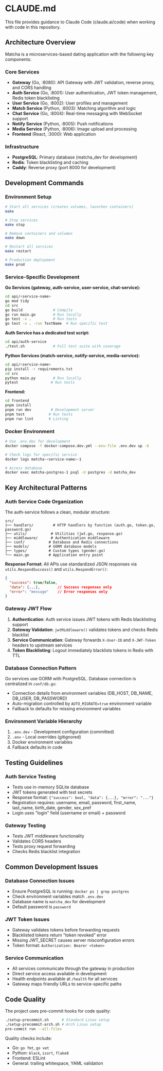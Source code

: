 # CLAUDE.md

This file provides guidance to Claude Code (claude.ai/code) when working with code in this repository.

## Architecture Overview

Matcha is a microservices-based dating application with the following key components:

### Core Services
- **Gateway** (Go, :8080): API Gateway with JWT validation, reverse proxy, and CORS handling
- **Auth Service** (Go, :8001): User authentication, JWT token management, Redis token blacklisting
- **User Service** (Go, :8002): User profiles and management
- **Match Service** (Python, :8003): Matching algorithm and logic
- **Chat Service** (Go, :8004): Real-time messaging with WebSocket support
- **Notify Service** (Python, :8005): Push notifications
- **Media Service** (Python, :8006): Image upload and processing
- **Frontend** (React, :3000): Web application

### Infrastructure
- **PostgreSQL**: Primary database (matcha_dev for development)
- **Redis**: Token blacklisting and caching
- **Caddy**: Reverse proxy (port 8000 for development)

## Development Commands

### Environment Setup
```bash
# Start all services (creates volumes, launches containers)
make

# Stop services
make stop

# Remove containers and volumes
make down

# Restart all services
make restart

# Production deployment
make prod
```

### Service-Specific Development

**Go Services (gateway, auth-service, user-service, chat-service):**
```bash
cd api/<service-name>
go mod tidy
cd src
go build              # Compile
go run main.go        # Run locally
go test -v .          # Run tests
go test -v . -run TestName  # Run specific test
```

**Auth Service has a dedicated test script:**
```bash
cd api/auth-service
./test.sh             # Full test suite with coverage
```

**Python Services (match-service, notify-service, media-service):**
```bash
cd api/<service-name>
pip install -r requirements.txt
cd src
python main.py        # Run locally
pytest               # Run tests
```

**Frontend:**
```bash
cd frontend
pnpm install
pnpm run dev         # Development server
pnpm test           # Run tests
pnpm run lint       # Linting
```

### Docker Environment
```bash
# Use .env.dev for development
docker compose -f docker-compose.dev.yml --env-file .env.dev up -d

# Check logs for specific service
docker logs matcha-<service-name>-1

# Access database
docker exec matcha-postgres-1 psql -U postgres -d matcha_dev
```

## Key Architectural Patterns

### Auth Service Code Organization
The auth-service follows a clean, modular structure:

```
src/
├── handlers/         # HTTP handlers by function (auth.go, token.go, password.go)
├── utils/           # Utilities (jwt.go, response.go)
├── middleware/      # Authentication middleware
├── conf/           # Database and Redis connections
├── models/         # GORM database models
├── types/          # Custom types (gender.go)
└── main.go         # Application entry point
```

**Response Format**: All APIs use standardized JSON responses via `utils.RespondSuccess()` and `utils.RespondError()`:
```json
{
  "success": true/false,
  "data": {...},        // Success responses only
  "error": "message"    // Error responses only
}
```

### Gateway JWT Flow
1. **Authentication**: Auth service issues JWT tokens with Redis blacklisting support
2. **Gateway Validation**: `jwtMiddleware()` validates tokens and checks Redis blacklist
3. **Service Communication**: Gateway forwards `X-User-ID` and `X-JWT-Token` headers to upstream services
4. **Token Blacklisting**: Logout immediately blacklists tokens in Redis with TTL

### Database Connection Pattern
Go services use GORM with PostgreSQL. Database connection is centralized in `conf/db.go`:
- Connection details from environment variables (DB_HOST, DB_NAME, DB_USER, DB_PASSWORD)
- Auto-migration controlled by `AUTO_MIGRATE=true` environment variable
- Fallback to defaults for missing environment variables

### Environment Variable Hierarchy
1. `.env.dev` - Development configuration (committed)
2. `.env` - Local overrides (gitignored)
3. Docker environment variables
4. Fallback defaults in code

## Testing Guidelines

### Auth Service Testing
- Tests use in-memory SQLite database
- JWT tokens generated with test secrets
- Response format: `{"success": bool, "data": {...}, "error": "..."}`
- Registration requires: username, email, password, first_name, last_name, birth_date, gender, sex_pref
- Login uses "login" field (username or email) + password

### Gateway Testing
- Tests JWT middleware functionality
- Validates CORS headers
- Tests proxy request forwarding
- Checks Redis blacklist integration

## Common Development Issues

### Database Connection Issues
- Ensure PostgreSQL is running: `docker ps | grep postgres`
- Check environment variables match `.env.dev`
- Database name is `matcha_dev` for development
- Default password is `password`

### JWT Token Issues
- Gateway validates tokens before forwarding requests
- Blacklisted tokens return "token revoked" error
- Missing JWT_SECRET causes server misconfiguration errors
- Token format: `Authorization: Bearer <token>`

### Service Communication
- All services communicate through the gateway in production
- Direct service access available in development
- Health endpoints available at `/health` for all services
- Gateway maps friendly URLs to service-specific paths

## Code Quality

The project uses pre-commit hooks for code quality:
```bash
./setup-precommit.sh      # Standard Linux setup
./setup-precommit-arch.sh # Arch Linux setup
pre-commit run --all-files
```

Quality checks include:
- Go: `go fmt`, `go vet`
- Python: `black`, `isort`, `flake8` 
- Frontend: ESLint
- General: trailing whitespace, YAML validation
